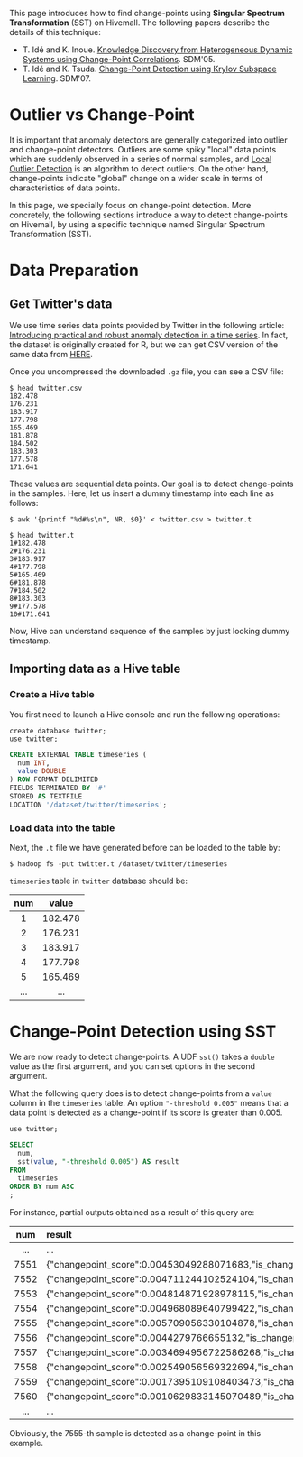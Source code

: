<!--
  Licensed to the Apache Software Foundation (ASF) under one
  or more contributor license agreements.  See the NOTICE file
  distributed with this work for additional information
  regarding copyright ownership.  The ASF licenses this file
  to you under the Apache License, Version 2.0 (the
  "License"); you may not use this file except in compliance
  with the License.  You may obtain a copy of the License at

    http://www.apache.org/licenses/LICENSE-2.0

  Unless required by applicable law or agreed to in writing,
  software distributed under the License is distributed on an
  "AS IS" BASIS, WITHOUT WARRANTIES OR CONDITIONS OF ANY
  KIND, either express or implied.  See the License for the
  specific language governing permissions and limitations
  under the License.
-->
        
This page introduces how to find change-points using **Singular Spectrum Transformation** (SST) on Hivemall. The following papers describe the details of this technique:

* T. Idé and K. Inoue. [Knowledge Discovery from Heterogeneous Dynamic Systems using Change-Point Correlations](http://epubs.siam.org/doi/abs/10.1137/1.9781611972757.63). SDM'05.
* T. Idé and K. Tsuda. [Change-Point Detection using Krylov Subspace Learning](http://epubs.siam.org/doi/abs/10.1137/1.9781611972771.54). SDM'07.

<!-- toc -->

# Outlier vs Change-Point

It is important that anomaly detectors are generally categorized into outlier and change-point detectors. Outliers are some spiky "local" data points which are suddenly observed in a series of normal samples, and [Local Outlier Detection](lof.md) is an algorithm to detect outliers. On the other hand, change-points indicate "global" change on a wider scale in terms of characteristics of data points.

In this page, we specially focus on change-point detection. More concretely, the following sections introduce a way to detect change-points on Hivemall, by using a specific technique named Singular Spectrum Transformation (SST).

# Data Preparation

## Get Twitter's data

We use time series data points provided by Twitter in the following article: [Introducing practical and robust anomaly detection in a time series](https://blog.twitter.com/2015/introducing-practical-and-robust-anomaly-detection-in-a-time-series). In fact, the dataset is originally created for R, but we can get CSV version of the same data from [HERE](https://github.com/apache/incubator-hivemall/blob/master/core/src/test/resources/hivemall/anomaly/twitter.csv.gz?raw=true).

Once you uncompressed the downloaded `.gz` file, you can see a CSV file:

```
$ head twitter.csv
182.478
176.231
183.917
177.798
165.469
181.878
184.502
183.303
177.578
171.641
```

These values are sequential data points. Our goal is to detect change-points in the samples. Here, let us insert a dummy timestamp into each line as follows:

```
$ awk '{printf "%d#%s\n", NR, $0}' < twitter.csv > twitter.t
```

```
$ head twitter.t
1#182.478
2#176.231
3#183.917
4#177.798
5#165.469
6#181.878
7#184.502
8#183.303
9#177.578
10#171.641
```

Now, Hive can understand sequence of the samples by just looking dummy timestamp.

## Importing data as a Hive table

### Create a Hive table

You first need to launch a Hive console and run the following operations:

```
create database twitter;
use twitter;
```

```sql
CREATE EXTERNAL TABLE timeseries (
  num INT,
  value DOUBLE
) ROW FORMAT DELIMITED
FIELDS TERMINATED BY '#'
STORED AS TEXTFILE
LOCATION '/dataset/twitter/timeseries';
```

### Load data into the table

Next, the `.t` file we have generated before can be loaded to the table by:

```
$ hadoop fs -put twitter.t /dataset/twitter/timeseries
```

`timeseries` table in `twitter` database should be:

| num | value |
|:---:|:---:|
|1|182.478|
|2|176.231|
|3|183.917|
|4|177.798|
|5|165.469|
|...|...|

# Change-Point Detection using SST

We are now ready to detect change-points. A UDF `sst()` takes a `double` value as the first argument, and you can set options in the second argument. 

What the following query does is to detect change-points from a `value` column in the `timeseries` table. An option `"-threshold 0.005"` means that a data point is detected as a change-point if its score is greater than 0.005.

```
use twitter;
```

```sql
SELECT
  num,
  sst(value, "-threshold 0.005") AS result
FROM
  timeseries
ORDER BY num ASC
;
```

For instance, partial outputs obtained as a result of this query are:

| num | result |
|:---:|:---|
|...|...|
|7551  |  {"changepoint_score":0.00453049288071683,"is_changepoint":false}|
|7552 |   {"changepoint_score":0.004711244102524104,"is_changepoint":false}|
|7553  |  {"changepoint_score":0.004814871928978115,"is_changepoint":false}|
|7554 |   {"changepoint_score":0.004968089640799422,"is_changepoint":false}|
|7555 |   {"changepoint_score":0.005709056330104878,"is_changepoint":true}|
|7556   | {"changepoint_score":0.0044279766655132,"is_changepoint":false}|
|7557  |  {"changepoint_score":0.0034694956722586268,"is_changepoint":false}|
|7558  |  {"changepoint_score":0.002549056569322694,"is_changepoint":false}|
|7559  |  {"changepoint_score":0.0017395109108403473,"is_changepoint":false}|
|7560  |  {"changepoint_score":0.0010629833145070489,"is_changepoint":false}|
|...|...|

Obviously, the 7555-th sample is detected as a change-point in this example.
